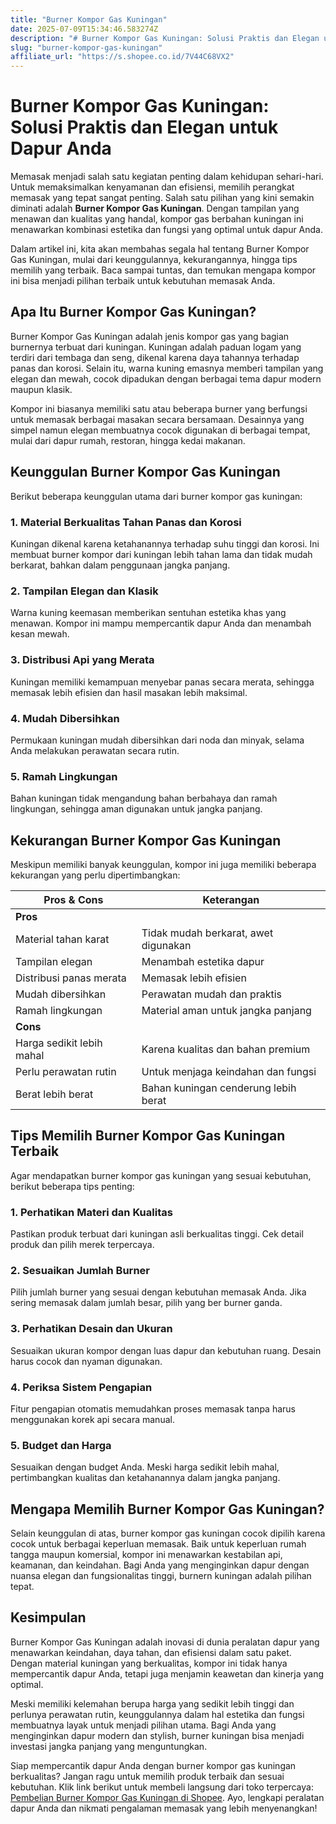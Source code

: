 ```yaml
---
title: "Burner Kompor Gas Kuningan"
date: 2025-07-09T15:34:46.583274Z
description: "# Burner Kompor Gas Kuningan: Solusi Praktis dan Elegan untuk Dapur Anda..."
slug: "burner-kompor-gas-kuningan"
affiliate_url: "https://s.shopee.co.id/7V44C68VX2"
---
```

# Burner Kompor Gas Kuningan: Solusi Praktis dan Elegan untuk Dapur Anda

Memasak menjadi salah satu kegiatan penting dalam kehidupan sehari-hari. Untuk memaksimalkan kenyamanan dan efisiensi, memilih perangkat memasak yang tepat sangat penting. Salah satu pilihan yang kini semakin diminati adalah **Burner Kompor Gas Kuningan**. Dengan tampilan yang menawan dan kualitas yang handal, kompor gas berbahan kuningan ini menawarkan kombinasi estetika dan fungsi yang optimal untuk dapur Anda.

Dalam artikel ini, kita akan membahas segala hal tentang Burner Kompor Gas Kuningan, mulai dari keunggulannya, kekurangannya, hingga tips memilih yang terbaik. Baca sampai tuntas, dan temukan mengapa kompor ini bisa menjadi pilihan terbaik untuk kebutuhan memasak Anda.

## Apa Itu Burner Kompor Gas Kuningan?

Burner Kompor Gas Kuningan adalah jenis kompor gas yang bagian burnernya terbuat dari kuningan. Kuningan adalah paduan logam yang terdiri dari tembaga dan seng, dikenal karena daya tahannya terhadap panas dan korosi. Selain itu, warna kuning emasnya memberi tampilan yang elegan dan mewah, cocok dipadukan dengan berbagai tema dapur modern maupun klasik.

Kompor ini biasanya memiliki satu atau beberapa burner yang berfungsi untuk memasak berbagai masakan secara bersamaan. Desainnya yang simpel namun elegan membuatnya cocok digunakan di berbagai tempat, mulai dari dapur rumah, restoran, hingga kedai makanan.

## Keunggulan Burner Kompor Gas Kuningan

Berikut beberapa keunggulan utama dari burner kompor gas kuningan:

### 1. Material Berkualitas Tahan Panas dan Korosi
Kuningan dikenal karena ketahanannya terhadap suhu tinggi dan korosi. Ini membuat burner kompor dari kuningan lebih tahan lama dan tidak mudah berkarat, bahkan dalam penggunaan jangka panjang.

### 2. Tampilan Elegan dan Klasik
Warna kuning keemasan memberikan sentuhan estetika khas yang menawan. Kompor ini mampu mempercantik dapur Anda dan menambah kesan mewah.

### 3. Distribusi Api yang Merata
Kuningan memiliki kemampuan menyebar panas secara merata, sehingga memasak lebih efisien dan hasil masakan lebih maksimal.

### 4. Mudah Dibersihkan
Permukaan kuningan mudah dibersihkan dari noda dan minyak, selama Anda melakukan perawatan secara rutin.

### 5. Ramah Lingkungan
Bahan kuningan tidak mengandung bahan berbahaya dan ramah lingkungan, sehingga aman digunakan untuk jangka panjang.

## Kekurangan Burner Kompor Gas Kuningan

Meskipun memiliki banyak keunggulan, kompor ini juga memiliki beberapa kekurangan yang perlu dipertimbangkan:

| **Pros & Cons** | **Keterangan**                   |
|-----------------|---------------------------------|
| **Pros**       |                                 |
| Material tahan karat | Tidak mudah berkarat, awet digunakan |
| Tampilan elegan  | Menambah estetika dapur      |
| Distribusi panas merata | Memasak lebih efisien     |
| Mudah dibersihkan | Perawatan mudah dan praktis |
| Ramah lingkungan | Material aman untuk jangka panjang |
| **Cons**       |                                 |
| Harga sedikit lebih mahal | Karena kualitas dan bahan premium |
| Perlu perawatan rutin | Untuk menjaga keindahan dan fungsi |
| Berat lebih berat | Bahan kuningan cenderung lebih berat |

## Tips Memilih Burner Kompor Gas Kuningan Terbaik

Agar mendapatkan burner kompor gas kuningan yang sesuai kebutuhan, berikut beberapa tips penting:

### 1. Perhatikan Materi dan Kualitas
Pastikan produk terbuat dari kuningan asli berkualitas tinggi. Cek detail produk dan pilih merek terpercaya.

### 2. Sesuaikan Jumlah Burner
Pilih jumlah burner yang sesuai dengan kebutuhan memasak Anda. Jika sering memasak dalam jumlah besar, pilih yang ber burner ganda.

### 3. Perhatikan Desain dan Ukuran
Sesuaikan ukuran kompor dengan luas dapur dan kebutuhan ruang. Desain harus cocok dan nyaman digunakan.

### 4. Periksa Sistem Pengapian
Fitur pengapian otomatis memudahkan proses memasak tanpa harus menggunakan korek api secara manual.

### 5. Budget dan Harga
Sesuaikan dengan budget Anda. Meski harga sedikit lebih mahal, pertimbangkan kualitas dan ketahanannya dalam jangka panjang.

## Mengapa Memilih Burner Kompor Gas Kuningan?

Selain keunggulan di atas, burner kompor gas kuningan cocok dipilih karena cocok untuk berbagai keperluan memasak. Baik untuk keperluan rumah tangga maupun komersial, kompor ini menawarkan kestabilan api, keamanan, dan keindahan. Bagi Anda yang menginginkan dapur dengan nuansa elegan dan fungsionalitas tinggi, burnern kuningan adalah pilihan tepat.

## Kesimpulan

Burner Kompor Gas Kuningan adalah inovasi di dunia peralatan dapur yang menawarkan keindahan, daya tahan, dan efisiensi dalam satu paket. Dengan material kuningan yang berkualitas, kompor ini tidak hanya mempercantik dapur Anda, tetapi juga menjamin keawetan dan kinerja yang optimal.

Meski memiliki kelemahan berupa harga yang sedikit lebih tinggi dan perlunya perawatan rutin, keunggulannya dalam hal estetika dan fungsi membuatnya layak untuk menjadi pilihan utama. Bagi Anda yang menginginkan dapur modern dan stylish, burner kuningan bisa menjadi investasi jangka panjang yang menguntungkan.

Siap mempercantik dapur Anda dengan burner kompor gas kuningan berkualitas? Jangan ragu untuk memilih produk terbaik dan sesuai kebutuhan. Klik link berikut untuk membeli langsung dari toko terpercaya: [Pembelian Burner Kompor Gas Kuningan di Shopee](https://s.shopee.co.id/7V44C68VX2). Ayo, lengkapi peralatan dapur Anda dan nikmati pengalaman memasak yang lebih menyenangkan!